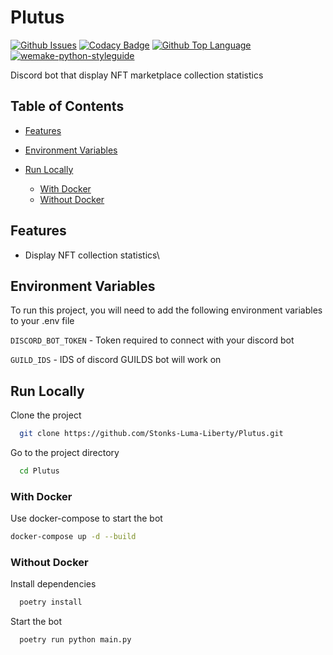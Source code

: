 # Plutus

[![Github Issues](https://img.shields.io/github/issues/Stonks-Luma-Liberty/Plutus?logo=github\&style=for-the-badge)](https://github.com/Stonks-Luma-Liberty/Plutus/issues)
[![Codacy Badge](https://img.shields.io/codacy/grade/71044a7a4e4042a6a1cb88145dc4e761?logo=codacy\&style=for-the-badge)](https://www.codacy.com/gh/Stonks-Luma-Liberty/Plutus/dashboard?utm_source=github.com&amp;utm_medium=referral&amp;utm_content=Stonks-Luma-Liberty/Plutus&amp;utm_campaign=Badge_Grade)
[![Github Top Language](https://img.shields.io/github/languages/top/Stonks-Luma-Liberty/Plutus?logo=python\&style=for-the-badge)](https://www.python.org)
[![wemake-python-styleguide](https://img.shields.io/badge/style-wemake-000000.svg?style=for-the-badge)](https://github.com/wemake-services/wemake-python-styleguide)

Discord bot that display NFT marketplace collection statistics

## Table of Contents

*   [Features](#features)

*   [Environment Variables](#environment-variables)

*   [Run Locally](#run-locally)

    *   [With Docker](#with-docker)
    *   [Without Docker](#without-docker)

## Features

*   Display NFT collection statistics\

## Environment Variables

To run this project, you will need to add the following environment variables to your .env file

`DISCORD_BOT_TOKEN` - Token required to connect with your discord bot

`GUILD_IDS` - IDS of discord GUILDS bot will work on


## Run Locally

Clone the project

```bash
  git clone https://github.com/Stonks-Luma-Liberty/Plutus.git
```

Go to the project directory

```bash
  cd Plutus
```

### With Docker

Use docker-compose to start the bot

```bash
docker-compose up -d --build
```

### Without Docker

Install dependencies

```bash
  poetry install
```

Start the bot

```bash
  poetry run python main.py
```
